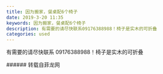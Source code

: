 ```yaml
---
title: 因为搬家，餐桌配6个椅子
date: 2019-3-20 11:35
keywords: 因为搬家，餐桌配6个椅子
description: 有需要的请尽快联系09176388988！椅子是实木的可折叠
categories: used
---
```

<td class="t_f" id="postmessage_3263975">

有需要的请尽快联系 09176388988！椅子是实木的可折叠<br/>
<img alt="" border="0" class="zoom" data-cf-modified-0067ab54f4585b1261f80db0-="" file="http://www.flw.ph/data/appbyme/upload/image/201903/20/EXfKjmtNQBYV.jpg" id="aimg_l8bMJ" lazyloadthumb="1" onclick="" onmouseover="" src="http://www.flw.ph/data/appbyme/upload/image/201903/20/EXfKjmtNQBYV.jpg"/><br/>
<img alt="" border="0" class="zoom" data-cf-modified-0067ab54f4585b1261f80db0-="" file="http://www.flw.ph/data/appbyme/upload/image/201903/20/vfjQUbyD6dej.jpg" id="aimg_wksFw" lazyloadthumb="1" onclick="" onmouseover="" src="http://www.flw.ph/data/appbyme/upload/image/201903/20/vfjQUbyD6dej.jpg"/><br/>
<img alt="" border="0" class="zoom" data-cf-modified-0067ab54f4585b1261f80db0-="" file="http://www.flw.ph/data/appbyme/upload/image/201903/20/OUvCzSLHxUpR.jpg" id="aimg_wKnKr" lazyloadthumb="1" onclick="" onmouseover="" src="http://www.flw.ph/data/appbyme/upload/image/201903/20/OUvCzSLHxUpR.jpg"/><br/>
</td>
###### 转载自菲龙网